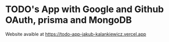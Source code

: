 # TODO's App with Google and Github OAuth, prisma and MongoDB

Website avaible at https://todo-app-jakub-kalankiewicz.vercel.app
